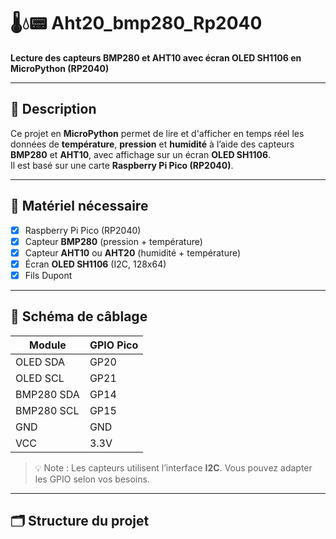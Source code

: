 # 🌡️💧📟 Aht20_bmp280_Rp2040  
**Lecture des capteurs BMP280 et AHT10 avec écran OLED SH1106 en MicroPython (RP2040)**

---

## 📖 Description  
Ce projet en **MicroPython** permet de lire et d'afficher en temps réel les données de **température**, **pression** et **humidité** à l’aide des capteurs **BMP280** et **AHT10**, avec affichage sur un écran **OLED SH1106**.  
Il est basé sur une carte **Raspberry Pi Pico (RP2040)**.

---

## 🧰 Matériel nécessaire  

- [x] Raspberry Pi Pico (RP2040)  
- [x] Capteur **BMP280** (pression + température)  
- [x] Capteur **AHT10** ou **AHT20** (humidité + température)  
- [x] Écran **OLED SH1106** (I2C, 128x64)  
- [x] Fils Dupont  

---

## 🔌 Schéma de câblage

| Module      | GPIO Pico |
|-------------|------------|
| OLED SDA    | GP20       |
| OLED SCL    | GP21       |
| BMP280 SDA  | GP14       |
| BMP280 SCL  | GP15       |
| GND         | GND        |
| VCC         | 3.3V       |

> 💡 Note : Les capteurs utilisent l’interface **I2C**. Vous pouvez adapter les GPIO selon vos besoins.

---

## 🗂️ Structure du projet

